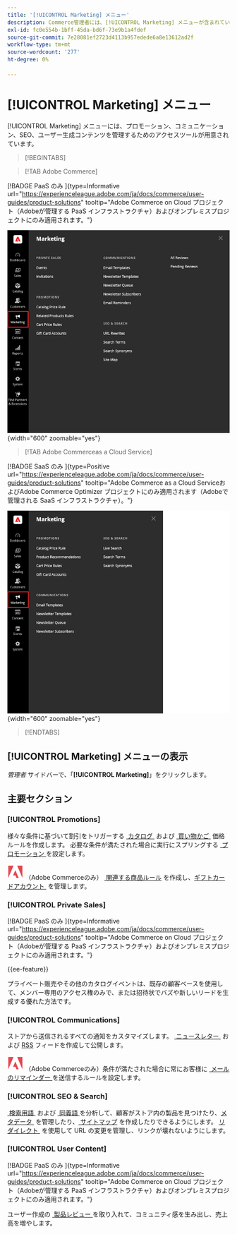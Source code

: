 ```yaml
---
title: '[!UICONTROL Marketing] メニュー'
description: Commerce管理者には、[!UICONTROL Marketing] メニューが含まれています。このメニューには、プロモーション、コミュニケーション、SEO、ユーザー生成コンテンツを管理するためのアクセスツールが用意されています。
exl-id: fc0e554b-1bff-45da-bd6f-73e9b1a4fdef
source-git-commit: 7e28081ef2723d4113b957edede6a8e13612ad2f
workflow-type: tm+mt
source-wordcount: '277'
ht-degree: 0%

---
```


# [!UICONTROL Marketing] メニュー

[!UICONTROL Marketing] メニューには、プロモーション、コミュニケーション、SEO、ユーザー生成コンテンツを管理するためのアクセスツールが用意されています。

>[!BEGINTABS]

>[!TAB Adobe Commerce]

[!BADGE PaaS のみ &#x200B;]{type=Informative url="https://experienceleague.adobe.com/ja/docs/commerce/user-guides/product-solutions" tooltip="Adobe Commerce on Cloud プロジェクト（Adobeが管理する PaaS インフラストラクチャ）およびオンプレミスプロジェクトにのみ適用されます。"}

![Commerce管理者 – マーケティングメニュー &#x200B;](./assets/admin-menu-marketing-ee.png){width="600" zoomable="yes"}

>[!TAB Adobe Commerceas a Cloud Service]

[!BADGE SaaS のみ &#x200B;]{type=Positive url="https://experienceleague.adobe.com/ja/docs/commerce/user-guides/product-solutions" tooltip="Adobe Commerce as a Cloud ServiceおよびAdobe Commerce Optimizer プロジェクトにのみ適用されます（Adobeで管理される SaaS インフラストラクチャ）。"}

![Commerce管理者 – マーケティングメニュー &#x200B;](./assets/admin-menu-marketing-ee-accs.png){width="600" zoomable="yes"}

>[!ENDTABS]

## [!UICONTROL Marketing] メニューの表示

_管理者_ サイドバーで、「**[!UICONTROL Marketing]**」をクリックします。

## 主要セクション

### [!UICONTROL Promotions]

様々な条件に基づいて割引をトリガーする [&#x200B; カタログ &#x200B;](price-rules-catalog.md) および [&#x200B; 買い物かご &#x200B;](price-rules-cart.md) 価格ルールを作成します。 必要な条件が満たされた場合に実行にスプリングする [&#x200B; プロモーション &#x200B;](introduction.md#promotions) を設定します。

![Adobe Commerce](../assets/adobe-logo.svg) （Adobe Commerceのみ） [&#x200B; 関連する商品ルール &#x200B;](product-related-rules.md) を作成し、[&#x200B; ギフトカードアカウント &#x200B;](../stores-purchase/product-gift-card-accounts.md) を管理します。

### [!UICONTROL Private Sales]

[!BADGE PaaS のみ &#x200B;]{type=Informative url="https://experienceleague.adobe.com/ja/docs/commerce/user-guides/product-solutions" tooltip="Adobe Commerce on Cloud プロジェクト（Adobeが管理する PaaS インフラストラクチャ）およびオンプレミスプロジェクトにのみ適用されます。"}

{{ee-feature}}

プライベート販売やその他のカタログイベントは、既存の顧客ベースを使用して、メンバー専用のアクセス権のみで、または招待状でバズや新しいリードを生成する優れた方法です。

### [!UICONTROL Communications]

ストアから送信されるすべての通知をカスタマイズします。 [&#x200B; ニュースレター &#x200B;](newsletters.md) および [RSS](social-rss.md#rss-feeds) フィードを作成して公開します。

![Adobe Commerce](../assets/adobe-logo.svg) （Adobe Commerceのみ）条件が満たされた場合に常にお客様に [&#x200B; メールのリマインダー &#x200B;](email-reminder-rules.md) を送信するルールを設定します。

### [!UICONTROL SEO & Search]

[&#x200B; 検索用語 &#x200B;](../catalog/search-terms.md) および [&#x200B; 同義語 &#x200B;](../catalog/search-terms.md#search-synonyms) を分析して、顧客がストア内の製品を見つけたり、[&#x200B; メタデータ &#x200B;](meta-data.md) を管理したり、[&#x200B; サイトマップ &#x200B;](sitemap-xml.md) を作成したりできるようにします。 [&#x200B; リダイレクト &#x200B;](url-rewrite.md) を使用して URL の変更を管理し、リンクが壊れないようにします。

### [!UICONTROL User Content]

[!BADGE PaaS のみ &#x200B;]{type=Informative url="https://experienceleague.adobe.com/ja/docs/commerce/user-guides/product-solutions" tooltip="Adobe Commerce on Cloud プロジェクト（Adobeが管理する PaaS インフラストラクチャ）およびオンプレミスプロジェクトにのみ適用されます。"}

ユーザー作成の [&#x200B; 製品レビュー &#x200B;](product-reviews.md) を取り入れて、コミュニティ感を生み出し、売上高を増やします。
